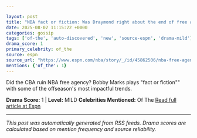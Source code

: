```yaml
---

layout: post
title: "NBA fact or fiction: Was Draymond right about the end of free agency?""
date: 2025-08-02 11:15:22 +0000
categories: gossip
tags: ['of-the', 'auto-discovered', 'new', 'source-espn', 'drama-mild']
drama_score: 1
primary_celebrity: of_the
source: espn
source_url: "https://www.espn.com/nba/story/_/id/45862506/nba-free-agency-fact-fiction-cba-impact-end-bonuses""
mentions: {'of_the': 1}
---
```


Did the CBA ruin NBA free agency? Bobby Marks plays "fact or fiction"" with some of the offseason's most impactful trends.

**Drama Score:** 1 | **Level:** MILD **Celebrities Mentioned:** Of The [Read full article at Espn](https://www.espn.com/nba/story/_/id/45862506/nba-free-agency-fact-fiction-cba-impact-end-bonuses)

---

*This post was automatically generated from RSS feeds. Drama scores are calculated based on mention frequency and source reliability.*